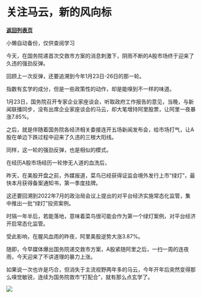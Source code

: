# 关注马云，新的风向标

[**返回列表页**](/gzh/政事堂2019)

小懒自动备份，仅供查阅学习

今天，在国务院递首次交救市方案的消息刺激下，阴雨不断的A股市场终于迎来了久违的强劲反弹。  

回顾上一次反弹，还要追溯到今年1月23日-26日的那一轮。

指数有玄学的成分，但是一些政策性的动作，却是能嗅到不一样的味道。

1月23日，国务院召开专家企业家座谈会，听取政府工作报告的意见，当晚，与新闻联播同步，没有出席企业家座谈会的马云，却大笔增持阿里股票，让阿里一夜暴涨7.85%。

之后，就是伴随着国务院各经济相关委接连开五场新闻发布会，给市场打气，让A股在单边下跌过程中迎来了久违的三根大阳线。

同样，这一轮的强劲反弹，也是相似的模式。  

在经历A股市场经历一轮惨无人道的血洗后，

昨天，在美股开盘之前，外媒报道，菜鸟已经获得证监会境外发行上市“绿灯”，最快本月获得备案通知书，第一季度挂牌。

这还要回溯到2022年7月的政治局会议上提出的对平台经济实施常态化监管，集中推出一批“绿灯”投资案例。  

时隔一年半后，若能落地，意味着菜鸟很可能会作为第一个绿灯案例，对平台经济开启常态化监管。

受此影响，在腥风血雨的昨夜，阿里美股逆势大涨3.87%。

随即，今早媒体爆出国务院递交救市方案，A股紧随阿里之后，一扫一周的连夜雨，今天迎来了不讲道理的暴力上涨。  

如果说一次也许是巧合，但消失于主流视野两年多的马云，今年开年后突然变得那么嗅觉敏锐，连续为国务院救市“打配合”，就有那么点玄学了。

![](https://mmbiz.qpic.cn/mmbiz_png/rxhS23yu8cMElbTprL2KgGKq4dzn1fR3t1adib3FJHRmmCVCAEFcXQbWfswqQbyRsnNBFXSjwFpbL9dkiaUkhNmA/640?wx_fmt=png&from;=appmsg)

